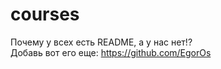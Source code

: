 # courses

Почему у всех есть README, а у нас нет!?   
Добавь вот его еще: https://github.com/EgorOs
